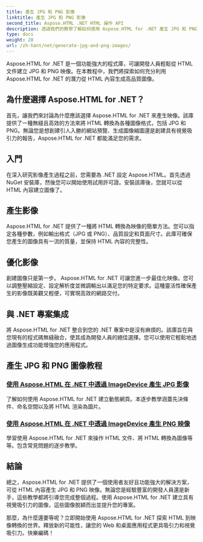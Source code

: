 ```yaml
---
title: 產生 JPG 和 PNG 影像
linktitle: 產生 JPG 和 PNG 影像
second_title: Aspose.HTML .NET HTML 操作 API
description: 透過我們的教學了解如何使用 Aspose.HTML for .NET 產生 JPG 和 PNG 映像。輕鬆創建令人驚嘆的圖形。
type: docs
weight: 28
url: /zh-hant/net/generate-jpg-and-png-images/
---
```

 
Aspose.HTML for .NET 是一個功能強大的程式庫，可讓開發人員輕鬆從 HTML 文件建立 JPG 和 PNG 映像。在本教程中，我們將探索如何充分利用 Aspose.HTML for .NET 的潛力從 HTML 內容生成高品質圖像。

## 為什麼選擇 Aspose.HTML for .NET？

首先，讓我們來討論為什麼應該選擇 Aspose.HTML for .NET 來產生映像。該庫提供了一種無縫且高效的方法來將 HTML 轉換為各種圖像格式，包括 JPG 和 PNG。無論您是想創建引人入勝的網站預覽、生成圖像縮圖還是創建具有視覺吸引力的報告，Aspose.HTML for .NET 都能滿足您的需求。

## 入門

在深入研究影像產生過程之前，您需要為 .NET 設定 Aspose.HTML。首先透過 NuGet 安裝庫，然後您可以開始使用試用許可證。安裝該庫後，您就可以從 HTML 內容建立圖像了。

## 產生影像

Aspose.HTML for .NET 提供了一種將 HTML 轉換為映像的簡單方法。您可以指定各種參數，例如輸出格式（JPG 或 PNG）、品質設定和頁面尺寸。此庫可確保您產生的圖像具有一流的質量，並保持 HTML 內容的完整性。

## 優化影像

創建圖像只是第一步。 Aspose.HTML for .NET 可讓您進一步最佳化映像。您可以調整壓縮設定、設定解析度並微調輸出以滿足您的特定要求。這種靈活性確保產生的影像既美觀又輕便，可實現高效的網路交付。

## 與 .NET 專案集成

將 Aspose.HTML for .NET 整合到您的 .NET 專案中是沒有麻煩的。該庫旨在與您現有的程式碼無縫融合，使其成為開發人員的絕佳選擇。您可以使用它輕鬆地透過圖像生成功能增強您的應用程式。

## 產生 JPG 和 PNG 圖像教程
### [使用 Aspose.HTML 在 .NET 中透過 ImageDevice 產生 JPG 影像](./generate-jpg-images-by-imagedevice/)
了解如何使用 Aspose.HTML for .NET 建立動態網頁。本逐步教學涵蓋先決條件、命名空間以及將 HTML 渲染為圖片。
### [使用 Aspose.HTML 在 .NET 中透過 ImageDevice 產生 PNG 映像](./generate-png-images-by-imagedevice/)
學習使用 Aspose.HTML for .NET 來操作 HTML 文件、將 HTML 轉換為圖像等等。包含常見問題的逐步教學。

## 結論

總之，Aspose.HTML for .NET 提供了一個使用者友好且功能強大的解決方案，可從 HTML 內容產生 JPG 和 PNG 映像。無論您是經驗豐富的開發人員還是新手，這些教學都將引導您完成整個過程。使用 Aspose.HTML for .NET 建立具有視覺吸引力的圖像，這些圖像脫穎而出並提升您的專案。

那麼，為什麼還要等呢？立即開始使用 Aspose.HTML for .NET 探索 HTML 到映像轉換的世界。釋放新的可能性，讓您的 Web 和桌面應用程式更具吸引力和視覺吸引力。快樂編碼！